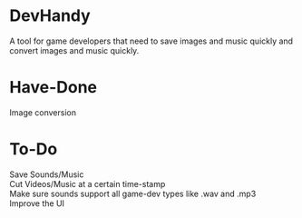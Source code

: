 # DevHandy
A tool for game developers that need to save images and music quickly and convert images and music quickly.

# Have-Done
Image conversion

# To-Do
Save Sounds/Music<br>
Cut Videos/Music at a certain time-stamp<br>
Make sure sounds support all game-dev types like .wav and .mp3<br>
Improve the UI<br>
